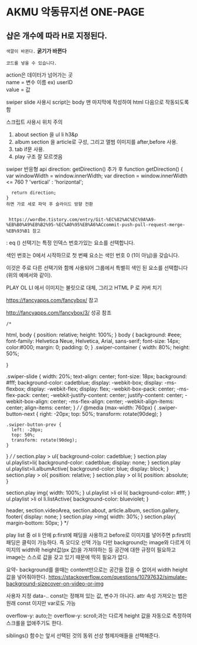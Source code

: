 
# AKMU 악동뮤지션 ONE-PAGE
## 샵은 개수에 따라 H로 지정된다.

``색깔이 바뀐다.``
__굵기가 바뀐다__

~~~
코드를 넣을 수 있습니다.
~~~

action은 데이터가 넘어가는 곳  
name = 변수 이름 ex) userID   
value = 값

swiper slide 사용시 script는 body 맨 마지막에 작성하여 html 다음으로 작동되도록 함
 
 스크립트 사용시 위치 주의
  

 1. about section 을 ul li h3&p
 2. album section 을 article로 구성, 그리고 앨범 이미지를 after,before 사용.
 3. tab if문 사용.
 4. play 구조 잘 모르겟음 

    
 swiper 반응형 api 
   direction: getDirection()
    추가 후
    function getDirection() {
      var windowWidth = window.innerWidth;
      var direction = window.innerWidth <= 760 ? 'vertical' : 'horizontal';

      return direction;
    }
    하면 가로 세로 파악 후 슬라이드 방향 전환


     https://wordbe.tistory.com/entry/Git-%EC%82%AC%EC%9A%A9-%EB%B0%A9%EB%B2%95-%EC%A0%95%EB%A6%ACcommit-push-pull-request-merge-%EB%93%B1 참고



 : eq () 선택기는 특정 인덱스 번호가있는 요소를 선택합니다.

 색인 번호는 0에서 시작하므로 첫 번째 요소는 색인 번호 0 (1이 아님)을 갖습니다.

 이것은 주로 다른 선택기와 함께 사용되어 그룹에서 특별히 색인 된 요소를 선택합니다 (위의 예에서와 같이).
 


  PLAY OL LI 에서 이미지는 불릿으로 대체, 그리고  HTML P 로 커버 치기 

  
   https://fancyapps.com/fancybox/ 참고

   http://fancyapps.com/fancybox/3/ 성공 참조






    /* 
html, body {
    position: relative;
    height: 100%;
  }
  body {
    background: #eee;
    font-family: Helvetica Neue, Helvetica, Arial, sans-serif;
    font-size: 14px;
    color:#000;
    margin: 0;
    padding: 0;
  }
  .swiper-container {
    width: 80%;
    height: 50%;
    
  }
  
  .swiper-slide {
    width: 20%;
    text-align: center;
    font-size: 18px;
    background: #fff;
    background-color: cadetblue;
    display: -webkit-box;
    display: -ms-flexbox;
    display: -webkit-flex;
    display: flex;
    -webkit-box-pack: center;
    -ms-flex-pack: center;
    -webkit-justify-content: center;
    justify-content: center;
    -webkit-box-align: center;
    -ms-flex-align: center;
    -webkit-align-items: center;
    align-items: center;
  } */
  /* @media (max-width: 760px) {
    .swiper-button-next {
      right: -20px;
      top: 50%;
      transform: rotate(90deg);
    }
  
    .swiper-button-prev {
      left: -20px;
      top: 50%;
      transform: rotate(90deg);
    }
  } */
/* 
section.play > ul{
    background-color: cadetblue;
}
section.play ul.playlist>li{
  background-color: cadetblue; display: none;
}
section.play ul.playlist>li.albumActive{
  background-color: blue; display: block;
}
section.play > ol{
    position: relative;
}
section.play > ol li{
    position: absolute;
}

section.play img{
  width: 100%;
}
ul.playlist >li ol li{
  background-color: #fff;
}
ul.playlist >li ol li.listActive{
  background-color: blueviolet;
}


header,
section.videoArea,
section.about,
article.album,
section.gallery,
footer{
  display: none;
}
section.play >img{
  width: 30%;
}
section.play{
  margin-bottom: 50px;
} */



 play list 중 ol li 안에 p:first에 패딩을 사용하고 before로 이미지를 넣어주면 p:first의 패딩은 클릭이 가능하다. 즉 오디오 선택 가능
다만 background는 image와 다르게 이미지의 width와 height값(px 값)을 가져야하는 등 공간에 대한 규정이 필요하고 image는 스스로 값을 갖고 있기 때문에 딱히 필요가 없다. 

 요약-
background를 쓸때는 content만으로는 공간을 잡을 수 없어서 width height값을 넣어줘야한다.
       https://stackoverflow.com/questions/10797632/simulate-background-sizecover-on-video-or-img




 사용자 지정 data-..
  const는 정해져 있는 값, 변수가 아니다. attr 속성 가져오는 법은 원래 const 이지만 var로도 가능
  
   overflow-y: auto;는 overflow-y: scroll;과는 다르게 height 값을 자동으로 
   측정하여 스크롤을 없애주기도 한다. 

 siblings() 함수는 앞서 선택된 것의 동위 선상 형제자매들을 선택해준다.